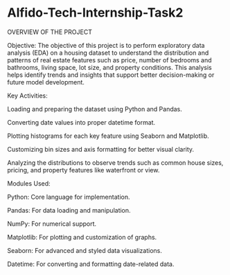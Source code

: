 # Alfido-Tech-Internship-Task2
OVERVIEW OF THE PROJECT

Objective:
The objective of this project is to perform exploratory data analysis (EDA) on a housing dataset to understand the distribution and patterns of real estate features such as price, number of bedrooms and bathrooms, living space, lot size, and property conditions. This analysis helps identify trends and insights that support better decision-making or future model development.

Key Activities:

Loading and preparing the dataset using Python and Pandas.

Converting date values into proper datetime format.

Plotting histograms for each key feature using Seaborn and Matplotlib.

Customizing bin sizes and axis formatting for better visual clarity.

Analyzing the distributions to observe trends such as common house sizes, pricing, and property features like waterfront or view.

Modules Used:

Python: Core language for implementation.

Pandas: For data loading and manipulation.

NumPy: For numerical support.

Matplotlib: For plotting and customization of graphs.

Seaborn: For advanced and styled data visualizations.

Datetime: For converting and formatting date-related data.
